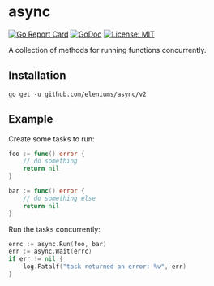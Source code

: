 # async

[![Go Report Card](https://goreportcard.com/badge/github.com/eleniums/async/v2)](https://goreportcard.com/report/github.com/eleniums/async/v2) [![GoDoc](https://godoc.org/github.com/eleniums/async/v2?status.svg)](https://godoc.org/github.com/eleniums/async/v2) [![License: MIT](https://img.shields.io/badge/License-MIT-yellow.svg)](https://github.com/eleniums/async/blob/master/LICENSE)

A collection of methods for running functions concurrently.

## Installation

```
go get -u github.com/eleniums/async/v2
```

## Example

Create some tasks to run:
```go
foo := func() error {
    // do something
    return nil
}

bar := func() error {
    // do something else
    return nil
}
```

Run the tasks concurrently:
```go
errc := async.Run(foo, bar)
err := async.Wait(errc)
if err != nil {
    log.Fatalf("task returned an error: %v", err)
}
```
